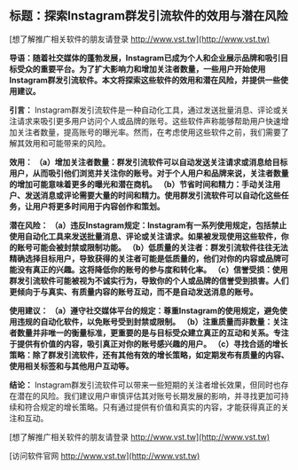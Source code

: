## **标题：探索Instagram群发引流软件的效用与潜在风险**

[想了解推广相关软件的朋友请登录 http://www.vst.tw](http://www.vst.tw)

**导语：随着社交媒体的蓬勃发展，Instagram已成为个人和企业展示品牌和吸引目标受众的重要平台。为了扩大影响力和增加关注者数量，一些用户开始使用Instagram群发引流软件。本文将探索这些软件的效用和潜在风险，并提供一些使用建议。**

**引言：**
Instagram群发引流软件是一种自动化工具，通过发送批量消息、评论或关注请求来吸引更多用户访问个人或品牌的账号。这些软件声称能够帮助用户快速增加关注者数量，提高账号的曝光率。然而，在考虑使用这些软件之前，我们需要了解其效用和可能带来的风险。

**效用：**
**（a）增加关注者数量：群发引流软件可以自动发送关注请求或消息给目标用户，从而吸引他们浏览并关注你的账号。对于个人用户和品牌来说，关注者数量的增加可能意味着更多的曝光和潜在商机。**
**（b）节省时间和精力：手动关注用户、发送消息或评论需要大量的时间和精力。使用群发引流软件可以自动化这些任务，让用户将更多时间用于内容创作和策划。**

**潜在风险：**
**（a）违反Instagram规定：Instagram有一系列使用规定，包括禁止使用自动化工具来发送批量消息、评论或关注请求。如果被发现使用这些软件，你的账号可能会被封禁或限制功能。**
**（b）低质量的关注者：群发引流软件往往无法精确选择目标用户，导致获得的关注者可能是低质量的，他们对你的内容或品牌可能没有真正的兴趣。这将降低你的账号的参与度和转化率。**
**（c）信誉受损：使用群发引流软件可能被视为不诚实行为，导致你的个人或品牌的信誉受到损害。人们更倾向于与真实、有质量内容的账号互动，而不是自动发送消息的账号。**

**使用建议：**
**（a）遵守社交媒体平台的规定：尊重Instagram的使用规定，避免使用违规的自动化软件，以免账号受到封禁或限制。**
**（b）注重质量而非数量：关注者数量并非唯一的衡量标准，更重要的是与目标受众建立真正的互动和关系。专注于提供有价值的内容，吸引真正对你的账号感兴趣的用户。**
**（c）寻找合适的增长策略：除了群发引流软件，还有其他有效的增长策略，如定期发布有质量的内容、使用相关标签和与其他用户互动等。**

**结论：**
Instagram群发引流软件可以带来一些短期的关注者增长效果，但同时也存在潜在的风险。我们建议用户审慎评估其对账号长期发展的影响，并寻找更加可持续和符合规定的增长策略。只有通过提供有价值和真实的内容，才能获得真正的关注和互动。

[想了解推广相关软件的朋友请登录 http://www.vst.tw](http://www.vst.tw)


[访问软件官网 http://www.vst.tw](http://www.vst.tw)

